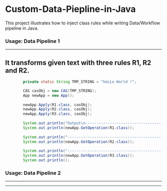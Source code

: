 # Custom-Data-Piepline-in-Java
This project illustrates how to inject class rules while writing Data/Workflow pipeline in Java.

### Usage: Data Pipeline 1
-----
It transforms given text with three rules R1, R2 and R2. 
-----
```Java
        private static String TMP_STRING = "heLLo World !";

        CAS casObj = new CAS(TMP_STRING);
        App newApp = new App();
        
        newApp.Apply(R1.class, casObj);
        newApp.Apply(R2.class, casObj);
        newApp.Apply(R3.class, casObj);
        
        System.out.println("Output\n--------------------------------------------");
        System.out.println(newApp.GetOperation(R1.class));
        
        System.out.println("--------------------------------------------");
        System.out.println(newApp.GetOperation(R2.class));
        
        System.out.println("--------------------------------------------");
        System.out.println(newApp.GetOperation(R3.class));
        System.out.println();

```

### Usage: Data Pipeline 2
-----
-----
```Java
```

